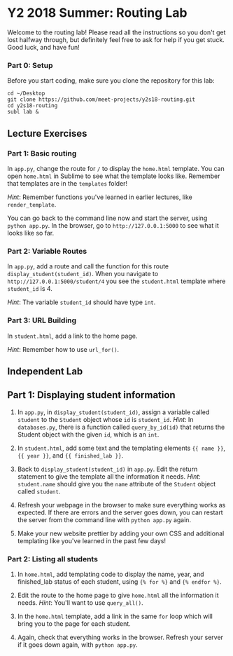 # Y2 2018 Summer: Routing Lab

Welcome to the routing lab! Please read all the instructions so you don't
get lost halfway through, but definitely feel free to ask for help if you
get stuck. Good luck, and have fun!

### Part 0: Setup

Before you start coding, make sure you clone the repository for this lab:
```
cd ~/Desktop
git clone https://github.com/meet-projects/y2s18-routing.git
cd y2s18-routing
subl lab &
```

## Lecture Exercises

### Part 1: Basic routing

In `app.py`, change the route for `/` to display the `home.html`
template. You can open `home.html` in Sublime to see what the template
looks like. Remember that templates are in the `templates` folder!

*Hint*: Remember functions you've learned in earlier lectures, like
`render_template`.

You can go back to the command line now and start the server, using
`python app.py`. In the browser, go to `http://127.0.0.1:5000` to
see what it looks like so far.

### Part 2: Variable Routes

In `app.py`, add a route and call the function for this route
`display_student(student_id)`. When you navigate to
`http://127.0.0.1:5000/student/4` you see the `student.html` template
where `student_id` is 4.

*Hint*: The variable `student_id` should have type `int`.

### Part 3: URL Building

In `student.html`, add a link to the home page.

*Hint*: Remember how to use `url_for()`.

## Independent Lab

## Part 1: Displaying student information

1. In `app.py`, in `display_student(student_id)`, assign a variable
called `student` to the `Student` object whose `id` is `student_id`.
*Hint*: In `databases.py`, there is a function called `query_by_id(id)` that
returns the Student object with the given `id`, which is an `int`.

2. In `student.html`, add some text and the templating elements `{{ name }}`,
`{{ year }}`, and `{{ finished_lab }}`.

3. Back to `display_student(student_id)` in `app.py`. Edit the return
statement to give the template all the information it needs.
*Hint*: `student.name` should give you the `name` attribute of the
`Student` object called `student`.

4. Refresh your webpage in the browser to make sure everything works as
expected. If there are errors and the server goes down, you can restart
the server from the command line with `python app.py` again.

5. Make your new website prettier by adding your own CSS and additional
templating like you've learned in the past few days!

### Part 2: Listing all students

1. In `home.html`, add templating code to display the name, year, and
finished_lab status of each student, using `{% for %}` and `{% endfor %}`.

2. Edit the route to the home page to give `home.html` all the information
it needs. *Hint*: You'll want to use `query_all()`.

3. In the `home.html` template, add a link in the same `for` loop which will
bring you to the page for each student.

4. Again, check that everything works in the browser. Refresh your server if
it goes down again, with `python app.py`.
